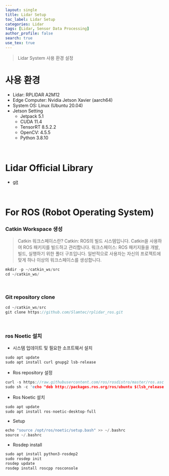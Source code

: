 ```yaml
---
layout: single
title: Lidar Setup
toc_label: Lidar Setup
categories: Lidar
tags: [Lidar, Sensor Data Processing]
author_profile: false
search: true
use_tex: true
---
```


> Lidar System 사용 환경 설정

# 사용 환경
- Lidar: RPLIDAR A2M12
- Edge Computer: Nvidia Jetson Xavier (aarch64)
- System OS: Linux (Ubuntu 20.04)
- Jetson Setting
  - Jetpack 5.1
  - CUDA 11.4
  - TensorRT 8.5.2.2
  - OpenCV: 4.5.5
  - Python 3.8.10

<br>

# Lidar Official Library

- [git](https://github.com/Slamtec/rplidar_ros)

<br>

# For ROS (Robot Operating System) 

### Catkin Workspace 생성

> Catkin 워크스페이스란?
> Catkin: ROS의 빌드 시스템입니다. Catkin을 사용하여 ROS 패키지를 빌드하고 관리합니다.
> 워크스페이스: ROS 패키지들을 개발, 빌드, 실행하기 위한 폴더 구조입니다. 일반적으로 사용자는 자신의 프로젝트에 맞게 하나 이상의 워크스페이스를 생성합니다.

```c
mkdir -p ~/catkin_ws/src
cd ~/catkin_ws/
```

<br>

### Git repository clone
```c
cd ~/catkin_ws/src
git clone https://github.com/Slamtec/rplidar_ros.git
```

<br>

### ros Noetic 설치

- 시스템 업데이트 및 필요한 소프트웨서 설치
```c 
sudo apt update
sudo apt install curl gnupg2 lsb-release
```

- Ros repository 설정
```c 
curl -s https://raw.githubusercontent.com/ros/rosdistro/master/ros.asc | sudo apt-key add -
sudo sh -c 'echo "deb http://packages.ros.org/ros/ubuntu $(lsb_release -sc) main" > /etc/apt/sources.list.d/ros-latest.list'
```

- Ros Noetic 설치
```c 
sudo apt update
sudo apt install ros-noetic-desktop-full
```

- Setup
```c 
echo "source /opt/ros/noetic/setup.bash" >> ~/.bashrc
source ~/.bashrc
```

- Rosdep install
```c 
sudo apt install python3-rosdep2
sudo rosdep init
rosdep update
rosdep install roscpp rosconsole
```